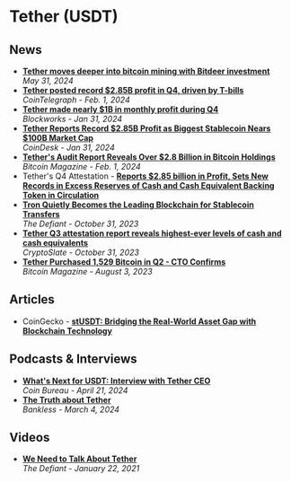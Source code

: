 # Tether (USDT)

## News

- [**Tether moves deeper into bitcoin mining with Bitdeer investment**](https://blockworks.co/news/tether-bitdeer-bitcoin-mining-investment)
  <br/>_May 31, 2024_
- [**Tether posted record $2.85B profit in Q4, driven by T-bills**](https://cointelegraph.com/news/tether-posted-record-2-85-billion-profit-q4-driven-treasury-bills)
  <br/>_CoinTelegraph - Feb. 1, 2024_
- [**Tether made nearly $1B in monthly profit during Q4**](https://blockworks.co/news/tether-monthly-profit-q4)
  <br/>_Blockworks - Jan 31, 2024_
- [**Tether Reports Record $2.85B Profit as Biggest Stablecoin Nears $100B Market Cap**](https://www.coindesk.com/business/2024/01/31/tether-reports-record-285b-profit-as-biggest-stablecoin-nears-100b-market-cap/)
  <br/>_CoinDesk - Jan 31, 2024_
- [**Tether's Audit Report Reveals Over $2.8 Billion in Bitcoin Holdings**](https://bitcoinmagazine.com/business/tethers-audit-report-reveals-over-2-8-billion-in-bitcoin-holdings)
  <br/>_Bitcoin Magazine - Feb. 1, 2024_
- Tether's Q4 Attestation - [**Reports $2.85 billion in Profit, Sets New Records in Excess Reserves of Cash and Cash Equivalent Backing Token in Circulation**](https://tether.to/en/tethers-2023-q4-attestation/)
- [**Tron Quietly Becomes the Leading Blockchain for Stablecoin Transfers**](https://thedefiant.io/tron-quietly-becomes-the-leading-blockchain-for-stablecoin-transfers)
  <br/>_The Defiant - October 31, 2023_
- [**Tether Q3 attestation report reveals highest-ever levels of cash and cash equivalents**](https://cryptoslate.com/tether-q3-attestation-report-reveals-highest-ever-levels-of-cash-and-cash-equivalents/)
  <br/>_CryptoSlate - October 31, 2023_
- [**Tether Purchased 1,529 Bitcoin in Q2 - CTO Confirms**](https://bitcoinmagazine.com/markets/exclusive-tether-purchased-1529-bitcoin-in-q2-cto-confirms)
  <br/>_Bitcoin Magazine - August 3, 2023_

## Articles

- CoinGecko - [**stUSDT: Bridging the Real-World Asset Gap with Blockchain Technology**](https://www.coingecko.com/learn/stusdt-new-era-of-real-world-asset-tokenization)

## Podcasts & Interviews
- [**What's Next for USDT: Interview with Tether CEO**](https://www.youtube.com/watch?v=1oDgxAvQVQk)
  <br/>_Coin Bureau - April 21, 2024_
- [**The Truth about Tether**](https://www.youtube.com/watch?v=w3Kh9FVOtwA)
  <br/>_Bankless - March 4, 2024_

## Videos

- [**We Need to Talk About Tether**](https://www.youtube.com/watch?v=k1W_Gyerhug)
  <br/>_The Defiant - January 22, 2021_
